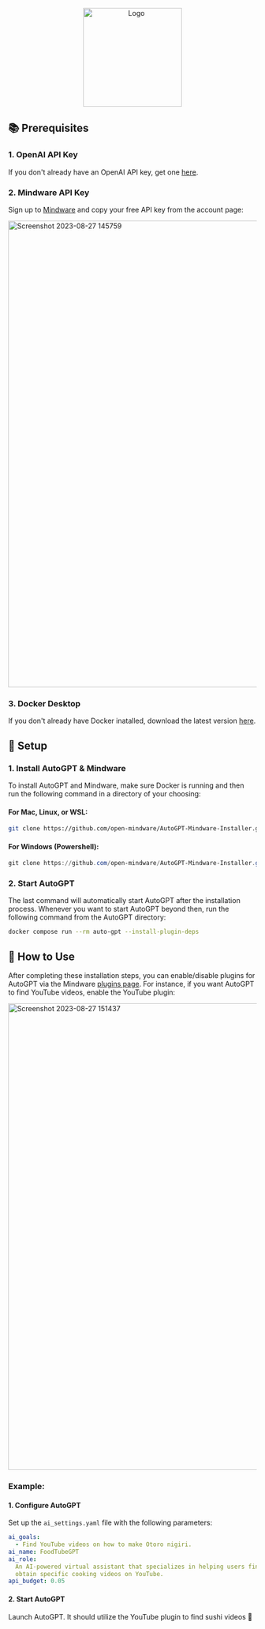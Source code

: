 <!-- Improved compatibility of back to top link: See: https://github.com/othneildrew/Best-README-Template/pull/73 -->

<a name="readme-top"></a>

<!--
*** Thanks for checking out the Best-README-Template. If you have a suggestion
*** that would make this better, please fork the repo and create a pull request
*** or simply open an issue with the tag "enhancement".
*** Don't forget to give the project a star!
*** Thanks again! Now go create something AMAZING! :D
-->

<!-- PROJECT SHIELDS -->
<!--
*** I'm using markdown "reference style" links for readability.
*** Reference links are enclosed in brackets [ ] instead of parentheses ( ).
*** See the bottom of this document for the declaration of the reference variables
*** for contributors-url, forks-url, etc. This is an optional, concise syntax you may use.
*** https://www.markdownguide.org/basic-syntax/#reference-style-links
-->

<!-- PROJECT LOGO -->
<div align="center">
    <img src="https://github.com/open-mindware/AutoGPT-Mindware/assets/23727727/6d982e1b-ffff-4fe5-9820-04441f8e77d2" alt="Logo" width="200" height="200">
</div>

## 📚 Prerequisites

### 1. OpenAI API Key

If you don't already have an OpenAI API key, get one [here](https://openai.com/blog/openai-api).

### 2. Mindware API Key

Sign up to [Mindware](https://mindware.xyz) and copy your free API key from the account page:

<img width="945" alt="Screenshot 2023-08-27 145759" src="https://github.com/open-mindware/AutoGPT-Mindware/assets/23727727/00583046-3468-4bfe-b32d-5a6c76009068">

### 3. Docker Desktop

If you don't already have Docker inatalled, download the latest version [here](https://www.docker.com/products/docker-desktop).

## 🔧 Setup

### 1. Install AutoGPT & Mindware

To install AutoGPT and Mindware, make sure Docker is running and then run the following command in a directory of your choosing:

#### For Mac, Linux, or WSL:

```bash
git clone https://github.com/open-mindware/AutoGPT-Mindware-Installer.git; .\AutoGPT-Mindware-Installer\installer.bat
```

#### For Windows (Powershell):

```powershell
git clone https://github.com/open-mindware/AutoGPT-Mindware-Installer.git; cd AutoGPT-Mindware-Installer; .\installer.bat
```

### 2. Start AutoGPT

The last command will automatically start AutoGPT after the installation process. Whenever you want to start AutoGPT beyond then, run the following command from the AutoGPT directory:

```bash
docker compose run --rm auto-gpt --install-plugin-deps
```

## 🧠 How to Use

After completing these installation steps, you can enable/disable plugins for AutoGPT via the Mindware [plugins page](https://mindware.xyz). For instance, if you want AutoGPT to find YouTube videos, enable the YouTube plugin:

<img width="945" alt="Screenshot 2023-08-27 151437" src="https://github.com/open-mindware/AutoGPT-Mindware/assets/23727727/bcdb83bd-36e3-4993-b6ac-83660ef1cc0d">

### Example:

#### 1. Configure AutoGPT

Set up the `ai_settings.yaml` file with the following parameters:

```yaml
ai_goals:
  - Find YouTube videos on how to make Otoro nigiri.
ai_name: FoodTubeGPT
ai_role:
  An AI-powered virtual assistant that specializes in helping users find and
  obtain specific cooking videos on YouTube.
api_budget: 0.05
```

#### 2. Start AutoGPT

Launch AutoGPT. It should utilize the YouTube plugin to find sushi videos 🍣

